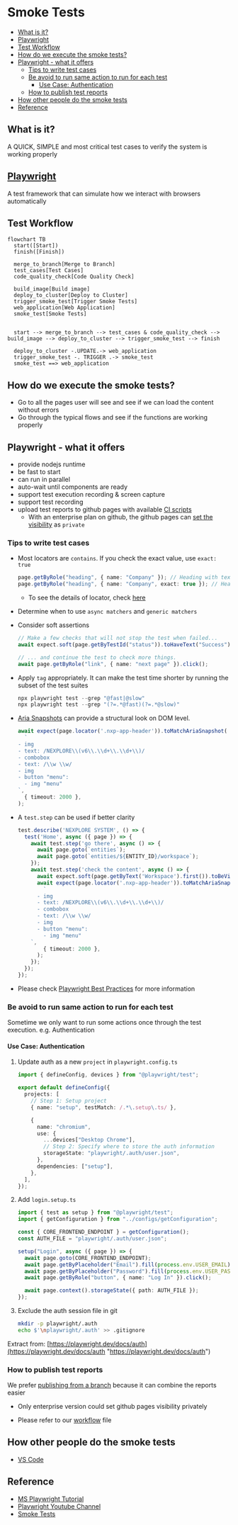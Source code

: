 # Smoke Tests <!-- omit in toc -->

- [What is it?](#what-is-it)
- [Playwright](#playwright)
- [Test Workflow](#test-workflow)
- [How do we execute the smoke tests?](#how-do-we-execute-the-smoke-tests)
- [Playwright - what it offers](#playwright---what-it-offers)
  - [Tips to write test cases](#tips-to-write-test-cases)
  - [Be avoid to run same action to run for each test](#be-avoid-to-run-same-action-to-run-for-each-test)
    - [Use Case: Authentication](#use-case-authentication)
  - [How to publish test reports](#how-to-publish-test-reports)
- [How other people do the smoke tests](#how-other-people-do-the-smoke-tests)
- [Reference](#reference)

## What is it?

A QUICK, SIMPLE and most critical test cases to verify the system is working properly

## [Playwright](https://playwright.dev "https://playwright.dev")

A test framework that can simulate how we interact with browsers automatically

## Test Workflow

```mermaid
flowchart TB
  start([Start])
  finish([Finish])

  merge_to_branch[Merge to Branch]
  test_cases[Test Cases]
  code_quality_check[Code Quality Check]

  build_image[Build image]
  deploy_to_cluster[Deploy to Cluster]
  trigger_smoke_test[Trigger Smoke Tests]
  web_application[Web Application]
  smoke_test[Smoke Tests]


  start --> merge_to_branch --> test_cases & code_quality_check --> build_image --> deploy_to_cluster --> trigger_smoke_test --> finish

  deploy_to_cluster -.UPDATE.-> web_application
  trigger_smoke_test -. TRIGGER .-> smoke_test
  smoke_test ==> web_application

```

## How do we execute the smoke tests?

- Go to all the pages user will see and see if we can load the content without errors
- Go through the typical flows and see if the functions are working properly

## Playwright - what it offers

- provide nodejs runtime
- be fast to start
- can run in parallel
- auto-wait until components are ready
- support test execution recording & screen capture
- support test recording
- upload test reports to github pages with available [CI scripts](https://www.youtube.com/watch?v=F_nUVHBhrow&pp=ygUYI3Rlc3RyZXBvcnRzaW5wbGF5d3JpZ2h0)
  - With an enterprise plan on github, the github pages can [set the visibility](https://docs.github.com/en/enterprise-cloud@latest/pages/getting-started-with-github-pages/changing-the-visibility-of-your-github-pages-site) as `private`

### Tips to write test cases

- Most locators are `contains`. If you check the exact value, use `exact: true`

  ```typescript
  page.getByRole("heading", { name: "Company" }); // Heading with text `Company`
  page.getByRole("heading", { name: "Company", exact: true }); // Heading with EXACT text `Company`
  ```

  - To see the details of locator, check [here](https://playwright.dev/docs/api/class-locator "https://playwright.dev/docs/api/class-locator")

- Determine when to use `async matchers` and `generic matchers`

- Consider soft assertions

  ```typescript
  // Make a few checks that will not stop the test when failed...
  await expect.soft(page.getByTestId("status")).toHaveText("Success");

  // ... and continue the test to check more things.
  await page.getByRole("link", { name: "next page" }).click();
  ```

- Apply `tag` appropriately. It can make the test time shorter by running the subset of the test suites

  ```typescript
  npx playwright test --grep "@fast|@slow"
  npx playwright test --grep "(?=.*@fast)(?=.*@slow)"
  ```

- [Aria Snapshots](https://playwright.dev/docs/aria-snapshots) can provide a structural look on DOM level.

  ```typescript
  await expect(page.locator('.nxp-app-header')).toMatchAriaSnapshot(
    `
  - img
  - text: /NEXPLORE\\(v6\\.\\d+\\.\\d+\\)/
  - combobox
  - text: /\\w \\w/
  - img
  - button "menu":
    - img "menu"
  `,
    { timeout: 2000 },
  );
  ```

- A `test.step` can be used if better clarity

  ```typescript
  test.describe('NEXPLORE SYSTEM', () => {
    test('Home', async ({ page }) => {
      await test.step('go there', async () => {
        await page.goto(`entities`);
        await page.goto(`entities/${ENTITY_ID}/workspace`);
      });
      await test.step('check the content', async () => {
        await expect.soft(page.getByText('Workspace').first()).toBeVisible();
        await expect(page.locator('.nxp-app-header')).toMatchAriaSnapshot(
          `
        - img
        - text: /NEXPLORE\\(v6\\.\\d+\\.\\d+\\)/
        - combobox
        - text: /\\w \\w/
        - img
        - button "menu":
          - img "menu"
      `,
          { timeout: 2000 },
        );
      });
    });
  });
  ```

- Please check [Playwright Best Practices](https://playwright.dev/docs/best-practices "https://playwright.dev/docs/best-practices") for more information

### Be avoid to run same action to run for each test

Sometime we only want to run some actions once through the test execution. e.g. Authentication

#### Use Case: Authentication

1. Update auth as a new `project` in `playwright.config.ts`

   ```typescript
   import { defineConfig, devices } from "@playwright/test";

   export default defineConfig({
     projects: [
       // Step 1: Setup project
       { name: "setup", testMatch: /.*\.setup\.ts/ },

       {
         name: "chromium",
         use: {
           ...devices["Desktop Chrome"],
           // Step 2: Specify where to store the auth information
           storageState: "playwright/.auth/user.json",
         },
         dependencies: ["setup"],
       },
     ],
   });
   ```

2. Add `login.setup.ts`

   ```typescript
   import { test as setup } from "@playwright/test";
   import { getConfiguration } from "../configs/getConfiguration";

   const { CORE_FRONTEND_ENDPOINT } = getConfiguration();
   const AUTH_FILE = "playwright/.auth/user.json";

   setup("Login", async ({ page }) => {
     await page.goto(CORE_FRONTEND_ENDPOINT);
     await page.getByPlaceholder("Email").fill(process.env.USER_EMAIL);
     await page.getByPlaceholder("Password").fill(process.env.USER_PASSWORD);
     await page.getByRole("button", { name: "Log In" }).click();

     await page.context().storageState({ path: AUTH_FILE });
   });
   ```

3. Exclude the auth session file in git

   ```bash
   mkdir -p playwright/.auth
   echo $'\nplaywright/.auth' >> .gitignore
   ```

Extract from: [https://playwright.dev/docs/auth](https://playwright.dev/docs/auth "https://playwright.dev/docs/auth")

### How to publish test reports

We prefer [publishing from a branch](https://docs.github.com/en/enterprise-cloud@latest/pages/getting-started-with-github-pages/configuring-a-publishing-source-for-your-github-pages-site "https://docs.github.com/en/enterprise-cloud@latest/pages/getting-started-with-github-pages/configuring-a-publishing-source-for-your-github-pages-site") because it can combine the reports easier

- Only enterprise version could set github pages visibility privately

- Please refer to our [workflow](./smoke-tests-playwright.yml) file

## How other people do the smoke tests

- [VS Code](https://github.com/microsoft/vscode/wiki/Smoke-Test "https://github.com/microsoft/vscode/wiki/Smoke-Test")

## Reference

- [MS Playwright Tutorial](https://learn.microsoft.com/en-us/training/modules/build-with-playwright "https://learn.microsoft.com/en-us/training/modules/build-with-playwright")
- [Playwright Youtube Channel](https://www.youtube.com/@Playwrightdev "https://www.youtube.com/@Playwrightdev")
- [Smoke Tests](<"https://en.wikipedia.org/wiki/Smoke_testing_(software)">)
